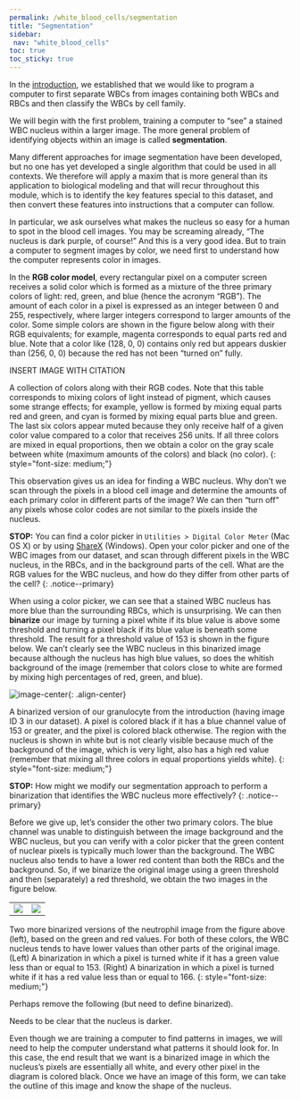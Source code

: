 ```yaml
---
permalink: /white_blood_cells/segmentation
title: "Segmentation"
sidebar:
 nav: "white_blood_cells"
toc: true
toc_sticky: true
---
```


In the [introduction](home), we established that we would like to program a computer to first separate WBCs from images containing both WBCs and RBCs and then classify the WBCs by cell family.

We will begin with the first problem, training a computer to “see” a stained WBC nucleus within a larger image. The more general problem of identifying objects within an image is called **segmentation**.

Many different approaches for image segmentation have been developed, but no one has yet developed a single algorithm that could be used in all contexts. We therefore will apply a maxim that is more general than its application to biological modeling and that will recur throughout this module, which is to identify the key features special to this dataset, and then convert these features into instructions that a computer can follow.

In particular, we ask ourselves what makes the nucleus so easy for a human to spot in the blood cell images. You may be screaming already, “The nucleus is dark purple, of course!” And this is a very good idea. But to train a computer to segment images by color, we need first to understand how the computer represents color in images.

In the **RGB color model**, every rectangular pixel on a computer screen receives a solid color which is formed as a mixture of the three primary colors of light: red, green, and blue (hence the acronym “RGB”). The amount of each color in a pixel is expressed as an integer between 0 and 255, respectively, where larger integers correspond to larger amounts of the color. Some simple colors are shown in the figure below along with their RGB equivalents; for example, magenta corresponds to equal parts red and blue. Note that a color like (128, 0, 0) contains only red but appears duskier than (256, 0, 0) because the red has not been “turned on” fully.

INSERT IMAGE WITH CITATION

A collection of colors along with their RGB codes. Note that this table corresponds to mixing colors of light instead of pigment, which causes some strange effects; for example, yellow is formed by mixing equal parts red and green, and cyan is formed by mixing equal parts blue and green. The last six colors appear muted because they only receive half of a given color value compared to a color that receives 256 units. If all three colors are mixed in equal proportions, then we obtain a color on the gray scale between white (maximum amounts of the colors) and black (no color).
{: style="font-size: medium;"}

This observation gives us an idea for finding a WBC nucleus. Why don’t we scan through the pixels in a blood cell image and determine the amounts of each primary color in different parts of the image? We can then “turn off” any pixels whose color codes are not similar to the pixels inside the nucleus.

**STOP:** You can find a color picker in `Utilities > Digital Color Meter` (Mac OS X) or by using <a href="https://getsharex.com" target="_blank">ShareX</a> (Windows). Open your color picker and one of the WBC images from our dataset, and scan through different pixels in the WBC nucleus, in the RBCs, and in the background parts of the cell. What are the RGB values for the WBC nucleus, and how do they differ from other parts of the cell?
{: .notice--primary}

When using a color picker, we can see that a stained WBC nucleus has more blue than the surrounding RBCs, which is unsurprising. We can then **binarize** our image by turning a pixel white if its blue value is above some threshold and turning a pixel black if its blue value is beneath some threshold. The result for a threshold value of 153 is shown in the figure below. We can’t clearly see the WBC nucleus in this binarized image because although the nucleus has high blue values, so does the whitish background of the image (remember that colors close to white are formed by mixing high percentages of red, green, and blue).

![image-center](../assets/images/neutrophil_binarized_blue.png){: .align-center}

A binarized version of our granulocyte from the introduction (having image ID 3 in our dataset). A pixel is colored black if it has a blue channel value of 153 or greater, and the pixel is colored black otherwise. The region with the nucleus is shown in white but is not clearly visible because much of the background of the image, which is very light, also has a high red value (remember that mixing all three colors in equal proportions yields white).
{: style="font-size: medium;"}

**STOP:** How might we modify our segmentation approach to perform a binarization that identifies the WBC nucleus more effectively?
{: .notice--primary}

Before we give up, let’s consider the other two primary colors. The blue channel was unable to distinguish between the image background and the WBC nucleus, but you can verify with a color picker that the green content of nuclear pixels is typically much lower than the background. The WBC nucleus also tends to have a lower red content than both the RBCs and the background. So, if we binarize the original image using a green threshold and then (separately) a red threshold, we obtain the two images in the figure below.

<table>
<tr>
    <td><img src="../assets/images/neutrophil_binarized_green.png"></td>
    <td><img src="../assets/images/neutrophil_binarized_red.png"></td>
</tr>
</table>

Two more binarized versions of the neutrophil image from the figure above (left), based on the green and red values. For both of these colors, the WBC nucleus tends to have lower values than other parts of the original image. (Left) A binarization in which a pixel is turned white if it has a green value less than or equal to 153. (Right) A binarization in which a pixel is turned white if it has a red value less than or equal to 166.
{: style="font-size: medium;"}

Perhaps remove the following (but need to define binarized).

Needs to be clear that the nucleus is darker.

Even though we are training a computer to find patterns in images, we will need to help the computer understand what patterns it should look for. In this case, the end result that we want is a binarized image in which the nucleus’s pixels are essentially all white, and every other pixel in the diagram is colored black. Once we have an image of this form, we can take the outline of this image and know the shape of the nucleus.
